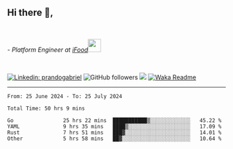 <h2>Hi there  👋,</h2> </br>

<p><em>- Platform Engineer at <a href="https://www.ifood.com.br/">iFood</a><img src="https://media.giphy.com/media/WUlplcMpOCEmTGBtBW/giphy.gif" width="30"> 
</em></p></br>


[![Linkedin: prandogabriel](https://img.shields.io/badge/-prandogabriel-blue?style=flat-square&logo=Linkedin&logoColor=white&link=https://www.linkedin.com/in/prandogabriel/)](https://www.linkedin.com/in/prandogabriel)
![GitHub followers](https://img.shields.io/github/followers/prandogabriel?label=Follow&style=social)
![](https://visitor-badge.glitch.me/badge?page_id=prandogabriel.prandogabriel)
[![Waka Readme](https://github.com/prandogabriel/prandogabriel/actions/workflows/update-stats.yml.yml/badge.svg)](https://github.com/prandogabriel/prandogabriel/actions/workflows/update-stats.yml.yml)

---

<!--START_SECTION:waka-->

```golang
From: 25 June 2024 - To: 25 July 2024

Total Time: 50 hrs 9 mins

Go                25 hrs 22 mins  ███████████▒░░░░░░░░░░░░░   45.22 %
YAML              9 hrs 35 mins   ████▒░░░░░░░░░░░░░░░░░░░░   17.09 %
Rust              7 hrs 51 mins   ███▓░░░░░░░░░░░░░░░░░░░░░   14.01 %
Other             5 hrs 58 mins   ██▓░░░░░░░░░░░░░░░░░░░░░░   10.64 %
```

<!--END_SECTION:waka-->
